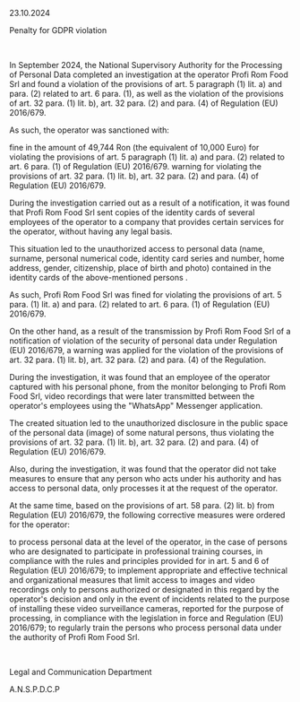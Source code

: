 23.10.2024

Penalty for GDPR violation

 

In September 2024, the National Supervisory Authority for the Processing of Personal Data completed an investigation at the operator Profi Rom Food Srl and found a violation of the provisions of art. 5 paragraph (1) lit. a) and para. (2) related to art. 6 para. (1), as well as the violation of the provisions of art. 32 para. (1) lit. b), art. 32 para. (2) and para. (4) of Regulation (EU) 2016/679.

As such, the operator was sanctioned with:

fine in the amount of 49,744 Ron (the equivalent of 10,000 Euro) for violating the provisions of art. 5 paragraph (1) lit. a) and para. (2) related to art. 6 para. (1) of Regulation (EU) 2016/679. warning for violating the provisions of art. 32 para. (1) lit. b), art. 32 para. (2) and para. (4) of Regulation (EU) 2016/679.

During the investigation carried out as a result of a notification, it was found that Profi Rom Food Srl sent copies of the identity cards of several employees of the operator to a company that provides certain services for the operator, without having any legal basis.

This situation led to the unauthorized access to personal data (name, surname, personal numerical code, identity card series and number, home address, gender, citizenship, place of birth and photo) contained in the identity cards of the above-mentioned persons .

As such, Profi Rom Food Srl was fined for violating the provisions of art. 5 para. (1) lit. a) and para. (2) related to art. 6 para. (1) of Regulation (EU) 2016/679.

On the other hand, as a result of the transmission by Profi Rom Food Srl of a notification of violation of the security of personal data under Regulation (EU) 2016/679, a warning was applied for the violation of the provisions of art. 32 para. (1) lit. b), art. 32 para. (2) and para. (4) of the Regulation.

During the investigation, it was found that an employee of the operator captured with his personal phone, from the monitor belonging to Profi Rom Food Srl, video recordings that were later transmitted between the operator's employees using the "WhatsApp" Messenger application.

The created situation led to the unauthorized disclosure in the public space of the personal data (image) of some natural persons, thus violating the provisions of art. 32 para. (1) lit. b), art. 32 para. (2) and para. (4) of Regulation (EU) 2016/679.

Also, during the investigation, it was found that the operator did not take measures to ensure that any person who acts under his authority and has access to personal data, only processes it at the request of the operator.

At the same time, based on the provisions of art. 58 para. (2) lit. b) from Regulation (EU) 2016/679, the following corrective measures were ordered for the operator:

to process personal data at the level of the operator, in the case of persons who are designated to participate in professional training courses, in compliance with the rules and principles provided for in art. 5 and 6 of Regulation (EU) 2016/679; to implement appropriate and effective technical and organizational measures that limit access to images and video recordings only to persons authorized or designated in this regard by the operator's decision and only in the event of incidents related to the purpose of installing these video surveillance cameras, reported for the purpose of processing, in compliance with the legislation in force and Regulation (EU) 2016/679; to regularly train the persons who process personal data under the authority of Profi Rom Food Srl.

 

Legal and Communication Department    

A.N.S.P.D.C.P

